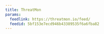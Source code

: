 ```yaml
---
title: ThreatMon
params:
  feedlink: https://threatmon.io/feed/
  feedid: 5bf153e7ecd946b43389535f6a6fba82
---
```

